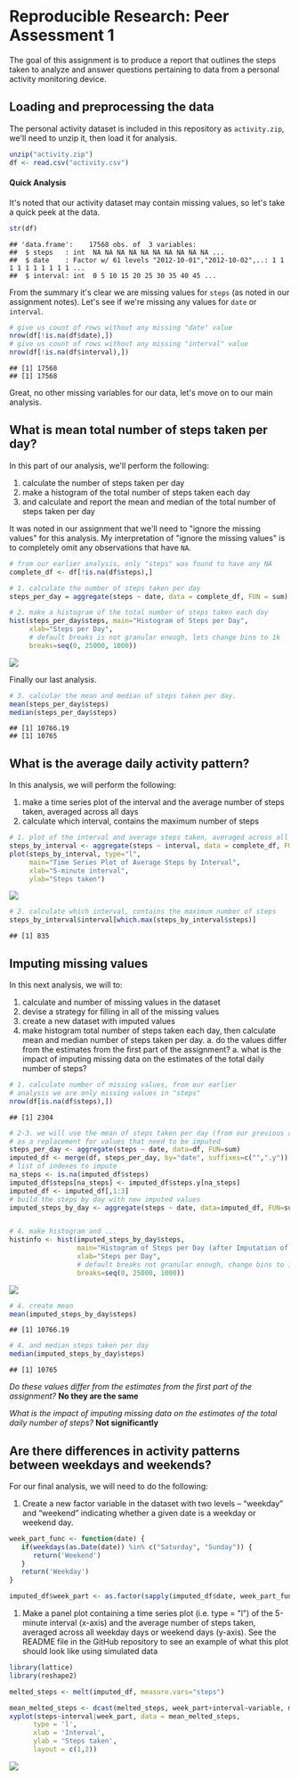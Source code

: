 # Reproducible Research: Peer Assessment 1

The goal of this assignment is to produce a report that outlines the steps taken to analyze and answer questions pertaining to data from a personal activity monitoring device.

## Loading and preprocessing the data
The personal activity dataset is included in this repository as `activity.zip`, we'll need to unzip it, then load it for analysis.


```r
unzip("activity.zip")
df <- read.csv("activity.csv")
```
#### Quick Analysis
It's noted that our activity dataset may contain missing values, so let's take a quick peek at the data.


```r
str(df)
```

```
## 'data.frame':	17568 obs. of  3 variables:
##  $ steps   : int  NA NA NA NA NA NA NA NA NA NA ...
##  $ date    : Factor w/ 61 levels "2012-10-01","2012-10-02",..: 1 1 1 1 1 1 1 1 1 1 ...
##  $ interval: int  0 5 10 15 20 25 30 35 40 45 ...
```
From the summary it's clear we are missing values for `steps` (as noted in our assignment notes). Let's see if we're missing any values for `date` or `interval`.


```r
# give us count of rows without any missing "date" value
nrow(df[!is.na(df$date),])
# give us count of rows without any missing "interval" value
nrow(df[!is.na(df$interval),])
```

```
## [1] 17568
## [1] 17568
```
Great, no other missing variables for our data, let's move on to our main analysis.

## What is mean total number of steps taken per day?
In this part of our analysis, we'll perform the following:

1. calculate the number of steps taken per day
1. make a histogram of the total number of steps taken each day
1. and calculate and report the mean and median of the total number of steps taken per day

It was noted in our assignment that we'll need to "ignore the missing values" for this analysis. My interpretation of "ignore the missing values" is to completely omit any observations that have `NA`. 

```r
# from our earlier analysis, only "steps" was found to have any NA
complete_df <- df[!is.na(df$steps),]

# 1. calculate the number of steps taken per day
steps_per_day = aggregate(steps ~ date, data = complete_df, FUN = sum)

# 2. make a histogram of the total number of steps taken each day
hist(steps_per_day$steps, main="Histogram of Steps per Day",
     xlab="Steps per Day",
     # default breaks is not granular enough, lets change bins to 1k
     breaks=seq(0, 25000, 1000)) 
```

![](PA1_template_files/figure-html/unnamed-chunk-4-1.png) 

Finally our last analysis.

```r
# 3. calcular the mean and median of steps taken per day.
mean(steps_per_day$steps)
median(steps_per_day$steps)
```

```
## [1] 10766.19
## [1] 10765
```

## What is the average daily activity pattern?
In this analysis, we will perform the following:

1. make a time series plot of the interval and the average number of steps taken, averaged across all days
1. calculate which interval, contains the maximum number of steps

```r
# 1. plot of the interval and average steps taken, averaged across all days
steps_by_interval <- aggregate(steps ~ interval, data = complete_df, FUN = mean)
plot(steps_by_interval, type="l",
     main="Time Series Plot of Average Steps by Interval",
     xlab="5-minute interval",
     ylab="Steps taken")
```

![](PA1_template_files/figure-html/unnamed-chunk-6-1.png) 

```r
# 2. calculate which interval, contains the maximum number of steps
steps_by_interval$interval[which.max(steps_by_interval$steps)]
```

```
## [1] 835
```

## Imputing missing values
In this next analysis, we will to:

1. calculate and number of missing values in the dataset
1. devise a strategy for filling in all of the missing values
1. create a new dataset with imputed values
1. make histogram total number of steps taken each day, then calculate mean and median number of steps taken per day.
      a. do the values differ from the estimates from the first part of the assignment? 
      a. what is the impact of imputing missing data on the estimates of the total daily number of steps?


```r
# 1. calculate number of missing values, from our earlier 
# analysis we are only missing values in "steps"
nrow(df[is.na(df$steps),])
```

```
## [1] 2304
```

```r
# 2-3. we will use the mean of steps taken per day (from our previous analysis)
# as a replacement for values that need to be imputed
steps_per_day <- aggregate(steps ~ date, data=df, FUN=sum)
imputed_df <- merge(df, steps_per_day, by="date", suffixes=c("",".y"))
# list of indexes to impute
na_steps <- is.na(imputed_df$steps)
imputed_df$steps[na_steps] <- imputed_df$steps.y[na_steps]
imputed_df <- imputed_df[,1:3]
# build the steps by day with new imputed values
imputed_steps_by_day <- aggregate(steps ~ date, data=imputed_df, FUN=sum)


# 4. make histogram and ...
histinfo <- hist(imputed_steps_by_day$steps, 
                 main="Histogram of Steps per Day (after Imputation of 'steps' values)",
                 xlab="Steps per Day", 
                 # default breaks not granular enough, change bins to 1k
                 breaks=seq(0, 25000, 1000)) 
```

![](PA1_template_files/figure-html/unnamed-chunk-7-1.png) 

```r
# 4. create mean 
mean(imputed_steps_by_day$steps)
```

```
## [1] 10766.19
```

```r
# 4. and median steps taken per day
median(imputed_steps_by_day$steps)
```

```
## [1] 10765
```
_Do these values differ from the estimates from the first part of the assignment?_ **No they are the same**

_What is the impact of imputing missing data on the estimates of the total daily number of steps?_ **Not significantly**

## Are there differences in activity patterns between weekdays and weekends?
For our final analysis, we will need to do the following:

1. Create a new factor variable in the dataset with two levels – “weekday” and “weekend” indicating whether a given date is a weekday or weekend day.


```r
week_part_func <- function(date) {
   if(weekdays(as.Date(date)) %in% c("Saturday", "Sunday")) {
      return('Weekend')
   }
   return('Weekday')
}

imputed_df$week_part <- as.factor(sapply(imputed_df$date, week_part_func))
```

1. Make a panel plot containing a time series plot (i.e. type = "l") of the 5-minute interval (x-axis) and the average number of steps taken, averaged across all weekday days or weekend days (y-axis). See the README file in the GitHub repository to see an example of what this plot should look like using simulated data


```r
library(lattice)
library(reshape2)

melted_steps <- melt(imputed_df, measure.vars="steps")

mean_melted_steps <- dcast(melted_steps, week_part+interval~variable, mean)
xyplot(steps~interval|week_part, data = mean_melted_steps,
      type = 'l',
      xlab = 'Interval',
      ylab = 'Steps taken',
      layout = c(1,2))
```

![](PA1_template_files/figure-html/unnamed-chunk-9-1.png) 
